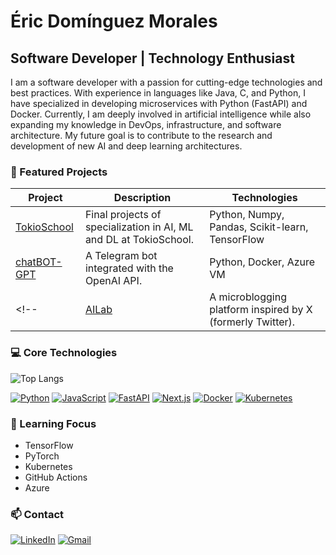 # Éric Domínguez Morales

## Software Developer | Technology Enthusiast

I am a software developer with a passion for cutting-edge technologies and best practices. With experience in languages like Java, C, and Python, I have specialized in developing microservices with Python (FastAPI) and Docker. Currently, I am deeply involved in artificial intelligence while also expanding my knowledge in DevOps, infrastructure, and software architecture. My future goal is to contribute to the research and development of new AI and deep learning architectures.

### 🚀 Featured Projects

| Project       | Description                                                                 | Technologies                               |
|---------------|-----------------------------------------------------------------------------|--------------------------------------------|
| [TokioSchool](https://github.com/DoMo-98/TokioSchool) | Final projects of specialization in AI, ML and DL at TokioSchool. | Python, Numpy, Pandas, Scikit-learn, TensorFlow |
| [chatBOT-GPT](https://github.com/DoMo-98/chatBOT-GPT) | A Telegram bot integrated with the OpenAI API. | Python, Docker, Azure VM                   |
<!-- | [AILab](https://github.com/DoMo-98/ailab) | A microblogging platform inspired by X (formerly Twitter). | Python, FastAPI, Next.js, Docker, Kubernetes | -->


### 💻 Core Technologies

![Top Langs](https://github-readme-stats.vercel.app/api/top-langs/?username=DoMo-98&layout=compact&hide=jupyter%20notebook)

[![Python](https://img.shields.io/badge/-Python-3776AB?style=flat-square&logo=python&logoColor=white)](https://www.python.org)
[![JavaScript](https://img.shields.io/badge/-JavaScript-F7DF1E?style=flat-square&logo=javascript&logoColor=black)](https://developer.mozilla.org/en-US/docs/Web/JavaScript)
[![FastAPI](https://img.shields.io/badge/-FastAPI-009688?style=flat-square&logo=fastapi&logoColor=white)](https://fastapi.tiangolo.com/)
[![Next.js](https://img.shields.io/badge/-Next.js-000000?style=flat-square&logo=next.js&logoColor=white)](https://nextjs.org/)
[![Docker](https://img.shields.io/badge/-Docker-2496ED?style=flat-square&logo=docker&logoColor=white)](https://www.docker.com/)
[![Kubernetes](https://img.shields.io/badge/-Kubernetes-326CE5?style=flat-square&logo=kubernetes&logoColor=white)](https://kubernetes.io/)

### 🌱 Learning Focus

- TensorFlow
- PyTorch
- Kubernetes
- GitHub Actions
- Azure

### 📫 Contact

[![LinkedIn](https://img.shields.io/badge/-LinkedIn-0077B5?style=flat-square&logo=linkedin&logoColor=white)](https://www.linkedin.com/in/eric-dominguez-morales)
[![Gmail](https://img.shields.io/badge/-Gmail-D14836?style=flat-square&logo=gmail&logoColor=white)](mailto:dominguezmoraleseric.com)

